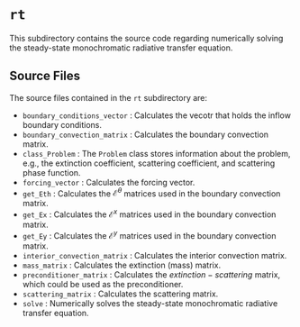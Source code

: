 `rt`
================================================================================

This subdirectory contains the source code regarding numerically solving the steady-state monochromatic radiative transfer equation.

Source Files
--------------------------------------------------------------------------------

The source files contained in the `rt` subdirectory are:

- `boundary_conditions_vector` : Calculates the vecotr that holds the inflow boundary conditions.
- `boundary_convection_matrix` : Calculates the boundary convection matrix.
- `class_Problem` : The `Problem` class stores information about the problem, e.g., the extinction coefficient, scattering coefficient, and scattering phase function.
- `forcing_vector` : Calculates the forcing vector.
- `get_Eth` : Calculates the $\pmb{\mathcal{E}}^{\theta}$ matrices used in the boundary convection matrix.
- `get_Ex` : Calculates the $\pmb{\mathcal{E}}^{x}$ matrices used in the boundary convection matrix.
- `get_Ey` : Calculates the $\pmb{\mathcal{E}}^{y}$ matrices used in the boundary convection matrix.
- `interior_convection_matrix` : Calculates the interior convection matrix.
- `mass_matrix` : Calculates the extinction (mass) matrix.
- `preconditioner_matrix` : Calculates the $extinction - scattering$ matrix, which could be used as the preconditioner.
- `scattering_matrix` : Calculates the scattering matrix.
- `solve` : Numerically solves the steady-state monochromatic radiative transfer equation.